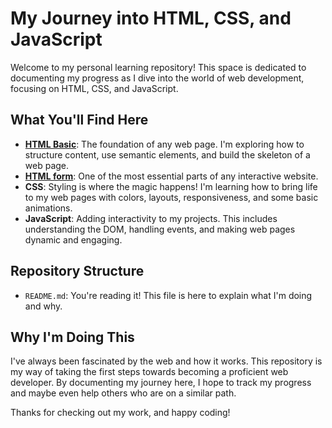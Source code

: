 # My Journey into HTML, CSS, and JavaScript

Welcome to my personal learning repository! This space is dedicated to documenting my progress as I dive into the world of web development, focusing on HTML, CSS, and JavaScript.

## What You'll Find Here

- <a href="https://github.com/dedekharisma/html-basic">**HTML Basic**</a>: The foundation of any web page. I'm exploring how to structure content, use semantic elements, and build the skeleton of a web page.
- <a href=https://github.com/dedekharisma/html-form>**HTML form**</a>: One of the most essential parts of any interactive website.
- **CSS**: Styling is where the magic happens! I'm learning how to bring life to my web pages with colors, layouts, responsiveness, and some basic animations.
- **JavaScript**: Adding interactivity to my projects. This includes understanding the DOM, handling events, and making web pages dynamic and engaging.

## Repository Structure
- `README.md`: You're reading it! This file is here to explain what I'm doing and why.

## Why I'm Doing This

I've always been fascinated by the web and how it works. This repository is my way of taking the first steps towards becoming a proficient web developer. By documenting my journey here, I hope to track my progress and maybe even help others who are on a similar path.

Thanks for checking out my work, and happy coding!
